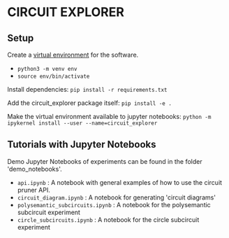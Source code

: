 # CIRCUIT EXPLORER

## Setup

Create a [virtual environment](https://realpython.com/python-virtual-environments-a-primer/) for the software.
* `python3 -m venv env`
* `source env/bin/activate`

Install dependencies: `pip install -r requirements.txt`

Add the circuit_explorer package itself: `pip install -e .`

Make the virtual environment available to jupyter notebooks:  `python -m ipykernel install --user --name=circuit_explorer`

## Tutorials with Jupyter Notebooks
 
Demo Jupyter Notebooks of experiments can be found in the folder 'demo_notebooks'. 
* `api.ipynb` : A notebook with general examples of how to use the circuit pruner API.
* `circuit_diagram.ipynb` : A notebook for generating 'circuit diagrams'
* `polysemantic_subcircuits.ipynb` : A notebook for the polysemantic subcircuit experiment
* `circle_subcircuits.ipynb` : A notebook for the circle subcircuit experiment
